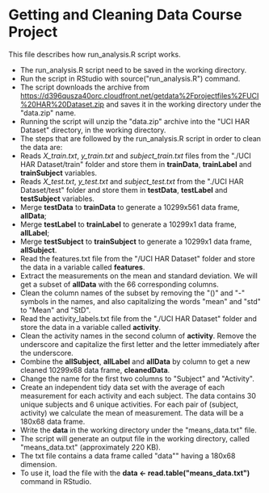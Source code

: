 Getting and Cleaning Data Course Project
========================================
This file describes how run_analysis.R script works.
* The run_analysis.R script need to be saved in the working directory.
* Run the script in RStudio with source("run_analysis.R") command.
* The script downloads the archive from https://d396qusza40orc.cloudfront.net/getdata%2Fprojectfiles%2FUCI%20HAR%20Dataset.zip and saves it in the working directory under the "data.zip" name.
* Running the script will unzip the "data.zip" archive into the "UCI HAR Dataset" directory, in the working directory.
* The steps that are followed by the run_analysis.R script in order to clean the data are:   
 * Reads *X_train.txt*, *y_train.txt* and *subject_train.txt* files from the "./UCI HAR Dataset/train" folder and store them in **trainData**, **trainLabel** and **trainSubject** variables.       
 * Reads *X_test.txt*, *y_test.txt* and *subject_test.txt* from the "./UCI HAR Dataset/test" folder and store them in **testData**, **testLabel** and **testSubject** variables.  
 * Merge **testData** to **trainData** to generate a 10299x561 data frame, **allData**; 
 * Merge **testLabel** to **trainLabel** to generate a 10299x1 data frame, **allLabel**; 
 * Merge **testSubject** to **trainSubject** to generate a 10299x1 data frame, **allSubject**.  
 * Read the features.txt file from the "/UCI HAR Dataset" folder and store the data in a variable called **features**. 
 * Extract the measurements on the mean and standard deviation. We will get a subset of **allData** with the 66 corresponding columns.  
 * Clean the column names of the subset by removing the "()" and "-" symbols in the names, and also capitalizing the words "mean" and "std" to "Mean" and "StD".   
 * Read the activity_labels.txt file from the "./UCI HAR Dataset" folder and store the data in a variable called **activity**.  
 * Clean the activity names in the second column of **activity**. Remove the underscore and capitalize the first letter and the letter immediately after the underscore.  
 * Combine the **allSubject**, **allLabel** and **allData** by column to get a new cleaned 10299x68 data frame, **cleanedData**. 
 * Change the name for the first two columns to "Subject" and "Activity". 
 * Create an independent tidy data set with the average of each measurement for each activity and each subject. The data contains 30 unique subjects and 6 unique activities. For each pair of (subject, activity) we calculate the mean of measurement. The data will be a 180x68 data frame.
 * Write the **data** in the working directory under the "means_data.txt" file. 
* The script will generate an output file in the working directory, called "means_data.txt" (approximately 220 KB). 
* The txt file contains a data frame called "data"" having a 180x68 dimension.
* To use it, load the file with the **data <- read.table("means_data.txt")** command in RStudio. 

